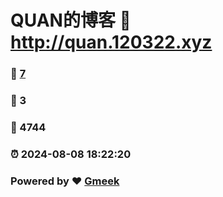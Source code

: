 # QUAN的博客 :link: http://quan.120322.xyz 
### :page_facing_up: [7](http://quan.120322.xyz/tag.html) 
### :speech_balloon: 3 
### :hibiscus: 4744 
### :alarm_clock: 2024-08-08 18:22:20 
### Powered by :heart: [Gmeek](https://github.com/Meekdai/Gmeek)
